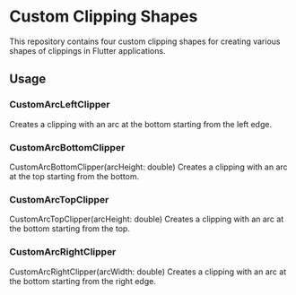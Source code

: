# Custom Clipping Shapes

This repository contains four custom clipping shapes for creating various shapes of clippings in Flutter applications.

## Usage

### CustomArcLeftClipper
Creates a clipping with an arc at the bottom starting from the left edge.

### CustomArcBottomClipper
CustomArcBottomClipper(arcHeight: double)
Creates a clipping with an arc at the top starting from the bottom.

### CustomArcTopClipper
CustomArcTopClipper(arcHeight: double)
Creates a clipping with an arc at the bottom starting from the top.

### CustomArcRightClipper
CustomArcRightClipper(arcWidth: double)
Creates a clipping with an arc at the bottom starting from the right edge.
